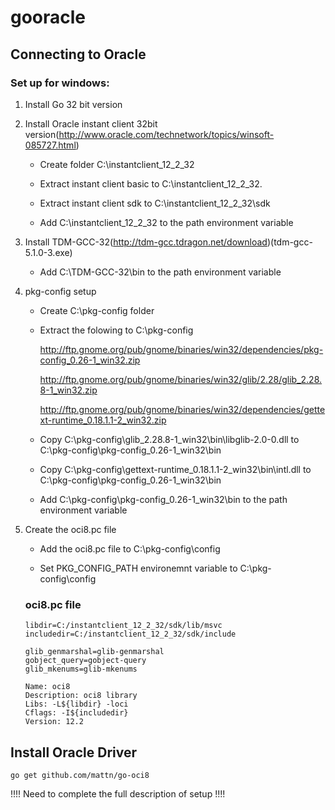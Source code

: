 # gooracle

Connecting to Oracle
--------------------

### Set up for windows:
1. Install Go 32 bit version

2. Install Oracle instant client 32bit version(http://www.oracle.com/technetwork/topics/winsoft-085727.html)

    * Create folder C:\instantclient_12_2_32
    
    * Extract instant client basic to C:\instantclient_12_2_32. 
    
    * Extract instant client sdk to  C:\instantclient_12_2_32\sdk
    
    * Add C:\instantclient_12_2_32 to the path environment variable
    
3. Install TDM-GCC-32(http://tdm-gcc.tdragon.net/download)(tdm-gcc-5.1.0-3.exe)

    * Add C:\TDM-GCC-32\bin to the path environment variable
    
4. pkg-config setup

    * Create C:\pkg-config folder
    
    * Extract the folowing to C:\pkg-config
    
      http://ftp.gnome.org/pub/gnome/binaries/win32/dependencies/pkg-config_0.26-1_win32.zip
      
      http://ftp.gnome.org/pub/gnome/binaries/win32/glib/2.28/glib_2.28.8-1_win32.zip
      
      http://ftp.gnome.org/pub/gnome/binaries/win32/dependencies/gettext-runtime_0.18.1.1-2_win32.zip
      
    * Copy C:\pkg-config\glib_2.28.8-1_win32\bin\libglib-2.0-0.dll to C:\pkg-config\pkg-config_0.26-1_win32\bin
    
    * Copy C:\pkg-config\gettext-runtime_0.18.1.1-2_win32\bin\intl.dll to C:\pkg-config\pkg-config_0.26-1_win32\bin
    
    * Add C:\pkg-config\pkg-config_0.26-1_win32\bin to the path environment variable
   
 5. Create the oci8.pc file
 
     * Add the oci8.pc file to C:\pkg-config\config
    
     * Set PKG_CONFIG_PATH environemnt variable to C:\pkg-config\config
    
    ### oci8.pc file
    
    ```
    libdir=C:/instantclient_12_2_32/sdk/lib/msvc
    includedir=C:/instantclient_12_2_32/sdk/include

    glib_genmarshal=glib-genmarshal
    gobject_query=gobject-query
    glib_mkenums=glib-mkenums

    Name: oci8
    Description: oci8 library
    Libs: -L${libdir} -loci
    Cflags: -I${includedir}
    Version: 12.2
    ```
Install Oracle Driver
---------------------
    go get github.com/mattn/go-oci8
        
    

!!!! Need to complete the full description of setup !!!!
